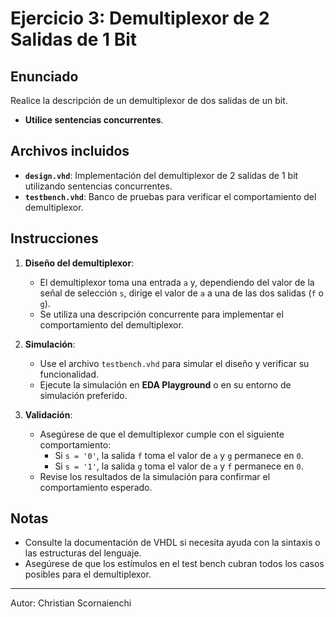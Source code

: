# Ejercicio 3: Demultiplexor de 2 Salidas de 1 Bit

## Enunciado

Realice la descripción de un demultiplexor de dos salidas de un bit.  
   - **Utilice sentencias concurrentes**.

## Archivos incluidos

- **`design.vhd`**: Implementación del demultiplexor de 2 salidas de 1 bit utilizando sentencias concurrentes.
- **`testbench.vhd`**: Banco de pruebas para verificar el comportamiento del demultiplexor.

## Instrucciones

1. **Diseño del demultiplexor**:
   - El demultiplexor toma una entrada `a` y, dependiendo del valor de la señal de selección `s`, dirige el valor de `a` a una de las dos salidas (`f` o `g`).
   - Se utiliza una descripción concurrente para implementar el comportamiento del demultiplexor.

2. **Simulación**:
   - Use el archivo `testbench.vhd` para simular el diseño y verificar su funcionalidad.
   - Ejecute la simulación en **EDA Playground** o en su entorno de simulación preferido.

3. **Validación**:
   - Asegúrese de que el demultiplexor cumple con el siguiente comportamiento:
     - Si `s = '0'`, la salida `f` toma el valor de `a` y `g` permanece en `0`.
     - Si `s = '1'`, la salida `g` toma el valor de `a` y `f` permanece en `0`.
   - Revise los resultados de la simulación para confirmar el comportamiento esperado.

## Notas

- Consulte la documentación de VHDL si necesita ayuda con la sintaxis o las estructuras del lenguaje.
- Asegúrese de que los estímulos en el test bench cubran todos los casos posibles para el demultiplexor.

---

Autor: Christian Scornaienchi